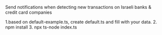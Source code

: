 Send notifications when detecting new transactions on Israeli banks & credit card companies

1.based on default-example.ts, create default.ts and fill with your data.
2. npm install
3. npx ts-node index.ts
